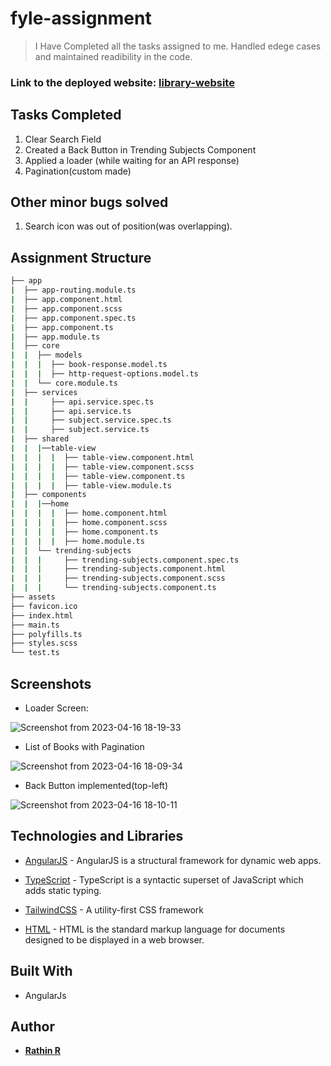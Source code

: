 # fyle-assignment
>  I Have Completed all the tasks assigned to me. Handled edege cases and maintained readibility in the code.
### Link to the deployed website: [library-website](https://rathin-fyle.netlify.app/)
## Tasks Completed
1. Clear Search Field
2. Created a Back Button in Trending Subjects Component
3. Applied a loader (while waiting for an API response)
4. Pagination(custom made)
## Other minor bugs solved
1. Search icon was out of position(was overlapping).


## Assignment Structure


```bash
├── app
|  ├── app-routing.module.ts
|  ├── app.component.html
|  ├── app.component.scss
|  ├── app.component.spec.ts
|  ├── app.component.ts
|  ├── app.module.ts
|  ├── core
|  |  ├── models
|  |  |  ├── book-response.model.ts
|  |  |  ├── http-request-options.model.ts
|  |  └── core.module.ts
|  ├── services
|  |     ├── api.service.spec.ts
|  |     ├── api.service.ts
|  |     ├── subject.service.spec.ts
|  |     ├── subject.service.ts
|  ├── shared
|  |  |──table-view
|  |  |  |  ├── table-view.component.html
|  |  |  |  ├── table-view.component.scss
|  |  |  |  ├── table-view.component.ts
|  |  |  |  ├── table-view.module.ts
|  ├── components
|  |  |──home
|  |  |  |  ├── home.component.html
|  |  |  |  ├── home.component.scss
|  |  |  |  ├── home.component.ts
|  |  |  |  ├── home.module.ts
|  |  └── trending-subjects
|  |  |     ├── trending-subjects.component.spec.ts
|  |  |     ├── trending-subjects.component.html
|  |  |     ├── trending-subjects.component.scss
|  |  |     └── trending-subjects.component.ts
├── assets
├── favicon.ico
├── index.html
├── main.ts
├── polyfills.ts
├── styles.scss
└── test.ts
```

##  Screenshots
* Loader Screen:

![Screenshot from 2023-04-16 18-19-33](https://user-images.githubusercontent.com/62543734/232409783-cba78b1d-bed1-41c2-8852-1f6cbea631e2.png)

* List of Books with Pagination 

![Screenshot from 2023-04-16 18-09-34](https://user-images.githubusercontent.com/62543734/232413042-eac601f9-0697-406c-ae24-83a538daf592.png)

* Back Button implemented(top-left)

![Screenshot from 2023-04-16 18-10-11](https://user-images.githubusercontent.com/62543734/232413171-523331a3-dfac-4a9d-b347-16456a534960.png)




      
## Technologies and Libraries



- [AngularJS](https://angularjs.org/) - AngularJS is a structural framework for dynamic web apps.

- [TypeScript](https://www.typescriptlang.org/docs/handbook/typescript-in-5-minutes.html) - TypeScript is a syntactic superset of JavaScript which adds static typing.

- [TailwindCSS](https://tailwindcss.com/) - A utility-first CSS framework

- [HTML](https://en.wikipedia.org/wiki/HTML) - HTML is the standard markup language for documents designed to be displayed in a web browser.

## Built With

* AngularJs

## Author
* <a href="https://github.com/Grim-R3ap3r"> **Rathin R** </a>
